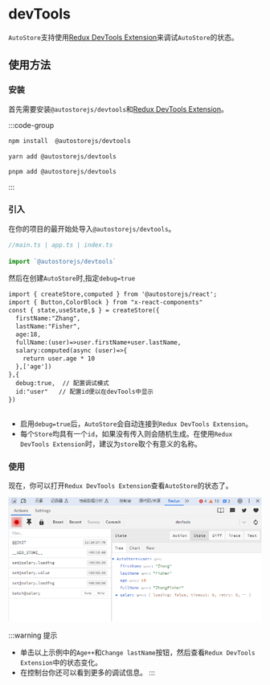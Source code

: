 # devTools


`AutoStore`支持使用[Redux DevTools Extension](https://github.com/reduxjs/redux-devtools)来调试`AutoStore`的状态。

## 使用方法

### 安装

首先需要安装`@autostorejs/devtools`和[Redux DevTools Extension](https://github.com/reduxjs/redux-devtools)。

:::code-group

```bash [npm]
npm install  @autostorejs/devtools
```

```bash [yarn]
yarn add @autostorejs/devtools
```

```bash [pnpm]
pnpm add @autostorejs/devtools
``` 
:::



### 引入

在你的项目的最开始处导入`@autostorejs/devtools`。

```ts | pure
//main.ts | app.ts | index.ts

import `@autostorejs/devtools`

```

然后在创建`AutoStore`时,指定`debug=true`

```tsx {12-13}
import { createStore,computed } from '@autostorejs/react';
import { Button,ColorBlock } from "x-react-components"
const { state,useState,$ } = createStore({
  firstName:"Zhang",
  lastName:"Fisher",
  age:18,
  fullName:(user)=>user.firstName+user.lastName,
  salary:computed(async (user)=>{
    return user.age * 10
  },['age'])
},{
  debug:true,  // 配置调试模式
  id:"user"   // 配置id便以在devTools中显示
})
  
``` 

<demo react="debug/devTool.tsx" />

- 启用`debug=true`后，`AutoStore`会自动连接到`Redux DevTools Extension`。
- 每个`Store`均具有一个`id`，如果没有传入则会随机生成。在使用`Redux DevTools Extension`时，建议为`store`取个有意义的名称。

### 使用

现在，你可以打开`Redux DevTools Extension`查看`AutoStore`的状态了。

![devTools](./devtools.png)


:::warning 提示
- 单击以上示例中的`Age++`和`Change lastName`按钮，然后查看`Redux DevTools Extension`中的状态变化。
- 在控制台你还可以看到更多的调试信息。
:::
